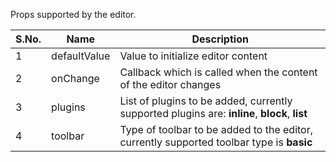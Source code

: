 Props supported by the editor.

| S.No. | Name         | Description                                                                                   |
| ----- | ------------ | --------------------------------------------------------------------------------------------- |
| 1     | defaultValue | Value to initialize editor content                                                            |
| 2     | onChange     | Callback which is called when the content of the editor changes                               |
| 3     | plugins      | List of plugins to be added, currently supported plugins are: **inline**, **block**, **list** |
| 4     | toolbar      | Type of toolbar to be added to the editor, currently supported toolbar type is **basic**      |
